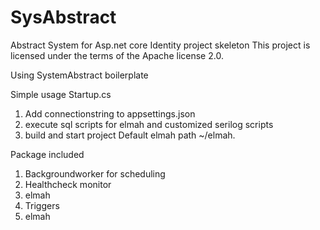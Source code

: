 # SysAbstract
Abstract System for Asp.net core Identity project skeleton
This project is licensed under the terms of the Apache license 2.0.

Using   SystemAbstract boilerplate

Simple usage
Startup.cs

1)	Add connectionstring to appsettings.json
2)	execute sql scripts for elmah and  customized serilog scripts
2)	build and start project
Default elmah path ~/elmah.

Package included

1)	Backgroundworker for scheduling
2)	Healthcheck monitor
3)	elmah
4)	Triggers
5)	elmah
